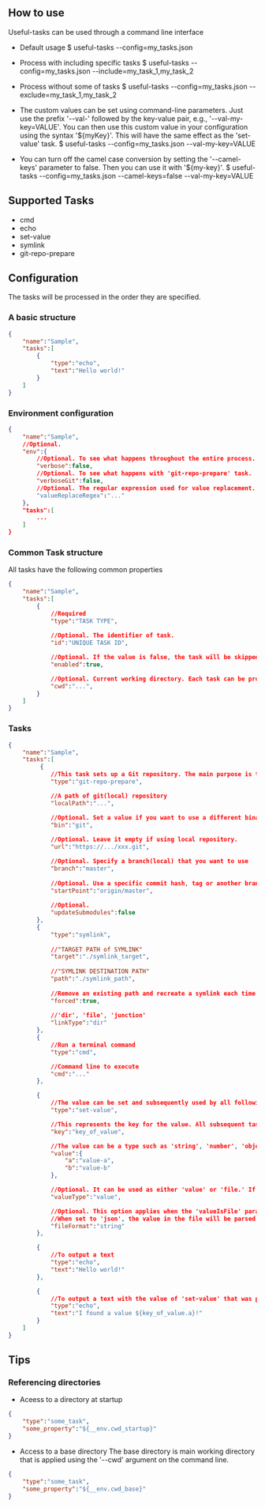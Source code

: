 

## How to use

Useful-tasks can be used through a command line interface

* Default usage
 $ useful-tasks --config=my_tasks.json

* Process with including specific tasks
 $ useful-tasks --config=my_tasks.json --include=my_task_1,my_task_2

* Process without some of tasks
 $ useful-tasks --config=my_tasks.json --exclude=my_task_1,my_task_2

* The custom values can be set using command-line parameters. Just use the prefix '--val-' followed by the key-value pair, e.g., '--val-my-key=VALUE'. You can then use this custom value in your configuration using the syntax '${myKey}'. This will have the same effect as the 'set-value' task.
 $ useful-tasks --config=my_tasks.json --val-my-key=VALUE

* You can turn off the camel case conversion by setting the '--camel-keys' parameter to false. Then you can use it with '${my-key}'.
 $ useful-tasks --config=my_tasks.json --camel-keys=false --val-my-key=VALUE

## Supported Tasks
* cmd
* echo
* set-value
* symlink
* git-repo-prepare

## Configuration
The tasks will be processed in the order they are specified.

### A basic structure
```json
{
    "name":"Sample",
    "tasks":[
        {
            "type":"echo",
            "text":"Hello world!"
        }
    ]
}
```

### Environment configuration
```json
{
    "name":"Sample",
    //Optional.
    "env":{
        //Optional. To see what happens throughout the entire process.
        "verbose":false,
        //Optional. To see what happens with 'git-repo-prepare' task.
        "verboseGit":false,
        //Optional. The regular expression used for value replacement. A default regex is targeting a format such as '${VALUE_REFERENCE}'. DEFAULT="\\$\\{([a-zA-Z0-9\\.\\-_]*)\\}"
        "valueReplaceRegex":"..."
    },
    "tasks":[
        ...
    ]
}
```

### Common Task structure
All tasks have the following common properties

```json
{
    "name":"Sample",
    "tasks":[
        {
            //Required
            "type":"TASK TYPE",
            
            //Optional. The identifier of task.
            "id":"UNIQUE TASK ID",

            //Optional. If the value is false, the task will be skipped without being processed. DEFAULT=true
            "enabled":true,

            //Optional. Current working directory. Each task can be proccessed in a different directory. DEFAULT="."
            "cwd":"...",
        }
    ]
}
```

### Tasks
```json
{
    "name":"Sample",
    "tasks":[
         {
            //This task sets up a Git repository. The main purpose is to prepare the Git repository to be usable, utilizing various Git commands such as clone, checkout, reset, fetch, and clean.
            "type":"git-repo-prepare",

            //A path of git(local) repository
            "localPath":"...",

            //Optional. Set a value if you want to use a different binary of git. DEFAULT="git"
            "bin":"git",
            
            //Optional. Leave it empty if using local repository.
            "url":"https://.../xxx.git",

            //Optional. Specify a branch(local) that you want to use
            "branch":"master",
            
            //Optional. Use a specific commit hash, tag or another branch(e.g origin/master)
            "startPoint":"origin/master",
            
            //Optional.
            "updateSubmodules":false
        },
        {
            "type":"symlink",
            
            //"TARGET PATH of SYMLINK"
            "target":"./symlink_target",
            
            //"SYMLINK DESTINATION PATH"
            "path":"./symlink_path",
            
            //Remove an existing path and recreate a symlink each time the process is executed
            "forced":true,
            
            //'dir', 'file', 'junction'
            "linkType":"dir"
        },
        {
            //Run a terminal command
            "type":"cmd",

            //Command line to execute
            "cmd":"..."
        },

        {
            //The value can be set and subsequently used by all following tasks. 
            "type":"set-value",

            //This represents the key for the value. All subsequent tasks will access the value using this key.
            "key":"key_of_value",

            //The value can be a type such as 'string', 'number', 'object' or 'file path'
            "value":{
                "a":"value-a",
                "b":"value-b"
            },

            //Optional. It can be used as either 'value' or 'file.' If the 'valueType' is 'file,' the 'value' must be a file path. DEFAULT="value"
            "valueType":"value",

            //Optional. This option applies when the 'valueIsFile' parameter is set to 'file', and can be set to either 'json' or 'string'. 
            //When set to 'json', the value in the file will be parsed as JSON. DEFAULT="string"
            "fileFormat":"string"
        },

        {
            //To output a text
            "type":"echo",
            "text":"Hello world!"
        },

        {
            //To output a text with the value of 'set-value' that was previously set.
            "type":"echo",
            "text":"I found a value ${key_of_value.a}!"
        }
    ]
}
```

## Tips

### Referencing directories
* Aceess to a directory at startup

```json
{
    "type":"some_task",
    "some_property":"${__env.cwd_startup}"
}
```

* Access to a base directory
The base directory is main working directory that is applied using the '--cwd' argument on the command line.

```json
{
    "type":"some_task",
    "some_property":"${__env.cwd_base}"
}
```